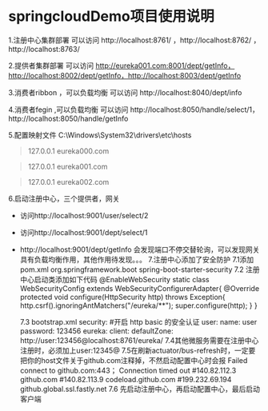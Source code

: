 # springcloudDemo项目使用说明

1.注册中心集群部署 可以访问 http://localhost:8761/  ，http://localhost:8762/  ，http://localhost:8763/  

2.提供者集群部署  可以访问 http://eureka001.com:8001/dept/getInfo，http://localhost:8002/dept/getInfo，http://localhost:8003/dept/getInfo

3.消费者ribbon ，可以负载均衡 可以访问 http://localhost:8040/dept/info

4.消费者fegin ,可以负载均衡 可以访问  http://localhost:8050/handle/select/1，http://localhost:8050/handle/getInfo

5.配置映射文件  C:\Windows\System32\drivers\etc\hosts
>127.0.0.1	eureka000.com

>127.0.0.1	eureka001.com

>127.0.0.1	eureka002.com
>

6.启动注册中心，三个提供者，网关
* 访问http://localhost:9001/user/select/2 
* 访问http://localhost:9001/dept/select/1 
* http://localhost:9001/dept/getInfo  会发现端口不停交替轮询，可以发现网关具有负载均衡作用，其他作用待发现。。。
7.注册中心添加了安全防护
    7.1添加 pom.xml
         <dependency>
            <groupId>org.springframework.boot</groupId>
            <artifactId>spring-boot-starter-security</artifactId>
        </dependency>
    7.2 注册中心启动类添加如下代码
    @EnableWebSecurity
    static class WebSecurityConfig extends WebSecurityConfigurerAdapter{
        @Override
        protected void configure(HttpSecurity http) throws Exception{
            http.csrf().ignoringAntMatchers("/eureka/**");
            super.configure(http);
        }
    }
    
    7.3 bootstrap.xml
    security: #开启 http basic 的安全认证
    user:
      name: user
      password: 123456
    eureka:
      client:
         defaultZone: http://user:123456@localhost:8761/eureka/
     7.4其他微服务需要在注册中心注册时，必须加上user:12345@
     7.5在刷新actuator/bus-refresh时，一定要把你的host文件关于github.com注释掉，不然启动配置中心时会报  Failed connect to github.com:443； Connection timed out 
     #140.82.112.3 github.com
     #140.82.113.9 codeload.github.com
     #199.232.69.194  github.global.ssl.fastly.net
    7.6 先启动注册中心，再启动配置中心，最后启动客户端  
